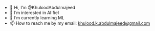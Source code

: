 - 👋 Hi, I’m @KhuloodAbdulmajeed
- 👀 I’m interested in AI fiel
- 🌱 I’m currently learning ML
- 📫 How to reach me by my email: khulood.k.abdulmajeed@gmail.com

<!---
KhuloodAbdulmajeed/KhuloodAbdulmajeed is a ✨ special ✨ repository because its `README.md` (this file) appears on your GitHub profile.
You can click the Preview link to take a look at your changes.
--->
